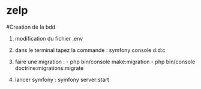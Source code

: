 # zelp

#Creation de la bdd
1. modification du fichier .env
2. dans le terminal tapez la commande : symfony console d:d:c
3. faire une migration :
                           - php bin/console make:migration
                           - php bin/console doctrine:migrations:migrate

4. lancer symfony : symfony server:start
